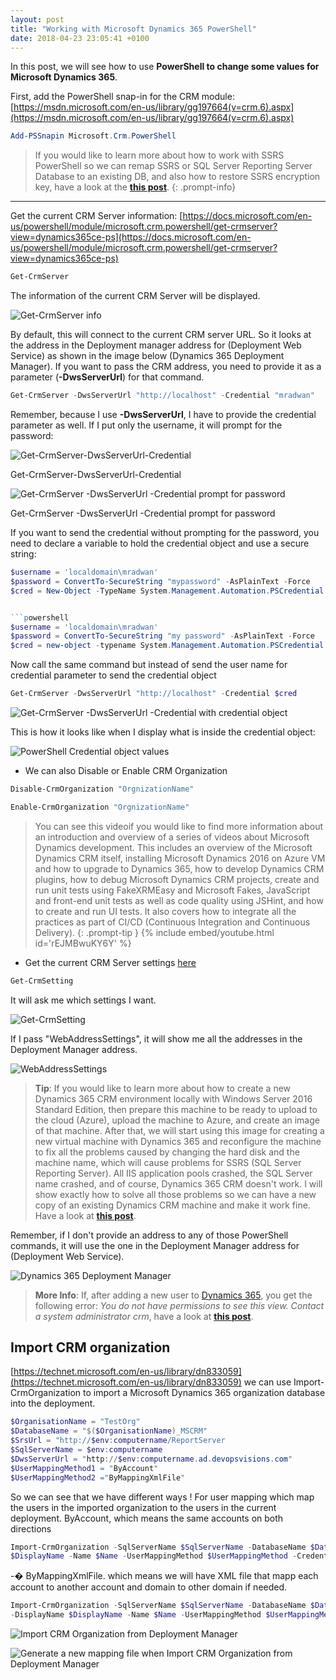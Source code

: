 ```yaml
---
layout: post
title: "Working with Microsoft Dynamics 365 PowerShell"
date: 2018-04-23 23:05:41 +0100
---
```


In this post, we will see how to use **PowerShell to change some values for Microsoft Dynamics 365**.

First, add the PowerShell snap-in for the CRM module:
[https://msdn.microsoft.com/en-us/library/gg197664(v=crm.6).aspx](https://msdn.microsoft.com/en-us/library/gg197664(v=crm.6).aspx)



```powershell
Add-PSSnapin Microsoft.Crm.PowerShell
```

>If you would like to learn more about how to work with SSRS PowerShell so we can remap SSRS or SQL Server Reporting Server Database to an existing DB, and also how to restore SSRS encryption key, have a look at the [**this post**](https://mohamedradwan-devops.github.io/posts/working-with-ssrs-sql-server-reporting-server-powershell/).
{: .prompt-info}

---

Get the current CRM Server information:
[https://docs.microsoft.com/en-us/powershell/module/microsoft.crm.powershell/get-crmserver?view=dynamics365ce-ps](https://docs.microsoft.com/en-us/powershell/module/microsoft.crm.powershell/get-crmserver?view=dynamics365ce-ps)

```powershell
Get-CrmServer
```

The information of the current CRM Server will be displayed. 

![Get-CrmServer info](/assets/img/2018/04/Get-CrmServer-info-1024x123.png)


By default, this will connect to the current CRM server URL. So it looks at the address in the Deployment manager address for (Deployment Web Service) as shown in the image below (Dynamics 365 Deployment Manager). If you want to pass the CRM address, you need to provide it as a parameter (**-DwsServerUrl**) for that command.

```powershell
Get-CrmServer -DwsServerUrl "http://localhost" -Credential "mradwan"
```

Remember, because I use **-DwsServerUrl**, I have to provide the credential parameter as well. If I put only the username, it will prompt for the password:

![Get-CrmServer-DwsServerUrl-Credential](/assets/img/2018/04/Get-CrmServer-DwsServerUrl-Credential-1024x416.png)

Get-CrmServer-DwsServerUrl-Credential

![Get-CrmServer -DwsServerUrl -Credential prompt for password](/assets/img/2018/04/Get-CrmServer-DwsServerUrl-Credential-prompt-for-password-1024x194.png)

Get-CrmServer -DwsServerUrl -Credential prompt for password

If you want to send the credential without prompting for the password, you need to declare a variable to hold the credential object and use a secure string:

```powershell
$username = 'localdomain\mradwan'
$password = ConvertTo-SecureString "mypassword" -AsPlainText -Force
$cred = New-Object -TypeName System.Management.Automation.PSCredential -ArgumentList $username, $password


```powershell
$username = 'localdomain\mradwan'
$password = ConvertTo-SecureString "my password" -AsPlainText -Force
$cred = new-object -typename System.Management.Automation.PSCredential -ArgumentList $username, $password
```

Now call the same command but instead of send the user name for
credential parameter to send the credential object

```powershell
Get-CrmServer -DwsServerUrl "http://localhost" -Credential $cred
```

![Get-CrmServer -DwsServerUrl -Credential with credential object](/assets/img/2018/04/Get-CrmServer-DwsServerUrl-Credential-with-credential-object-1024x268.png)

This is how it looks like when I display what is inside the credential object:

![PowerShell Credential object values](/assets/img/2018/04/PowerShell-Credential-object-values.png)

- We can also Disable or Enable CRM Organization


```powershell
Disable-CrmOrganization "OrgnizationName"

Enable-CrmOrganization "OrgnizationName"
```

>You can see this videoif you would like to find more information about an introduction and overview of a series of videos about Microsoft Dynamics development. This includes an overview of the Microsoft Dynamics CRM itself, installing Microsoft Dynamics 2016 on Azure VM and how to upgrade to Dynamics 365, how to develop Dynamics CRM plugins, how to debug Microsoft Dynamics CRM projects, create and run unit tests using FakeXRMEasy and Microsoft Fakes, JavaScript and front-end unit tests as well as code quality using JSHint, and how to create and run UI tests. It also covers how to integrate all the practices as part of CI/CD (Continuous Integration and Continuous Delivery).
{: .prompt-tip }
{% include embed/youtube.html id='rEJMBwuKY6Y' %}

- Get the current CRM Server settings [here](https://technet.microsoft.com/en-us/library/dn833084.aspx)


```powershell
Get-CrmSetting
```

It will ask me which settings I want.


![Get-CrmSetting](/assets/img/2018/04/Get-CrmSetting.png)

If I pass "WebAddressSettings", it will show me all the addresses in the Deployment Manager address.

![WebAddressSettings](/assets/img/2018/04/WebAddressSettings.png)

> **Tip**: If you would like to learn more about how to create a new Dynamics 365 CRM environment locally with Windows Server 2016 Standard Edition, then prepare this machine to be ready to upload to the cloud (Azure), upload the machine to Azure, and create an image of that machine. After that, we will start using this image for creating a new virtual machine with Dynamics 365 and reconfigure the machine to fix all the problems caused by changing the hard disk and the machine name, which will cause problems for SSRS (SQL Server Reporting Server). All IIS application pools crashed, the SQL Server name crashed, and of course, Dynamics 365 CRM doesn't work. I will show exactly how to solve all those problems so we can have a new copy of an existing Dynamics CRM machine and make it work fine. Have a look at [**this post**](https://mohamedradwan-devops.github.io/posts/automatically-creating-staging-environment-for-dynamics-365-on-the-cloud/).

Remember, if I don't provide an address to any of those PowerShell commands, it will use the one in the Deployment Manager address for (Deployment Web Service).

![Dynamics 365 Deployment Manager](/assets/img/2018/04/Dynamics-365-Deployment-Manager.png)

> **More Info**: If, after adding a new user to [Dynamics 365](https://dynamics.microsoft.com/en-gb/), you get the following error: *You do not have permissions to see this view. Contact a system administrator crm*, have a look at [**this post**](https://mohamedradwan-devops.github.io/posts7/fix-you-do-not-have-permissions-to-see-this-view-contact-a-system-administrator-crm/).

## Import CRM organization

[https://technet.microsoft.com/en-us/library/dn833059](https://technet.microsoft.com/en-us/library/dn833059) we can use  Import-CrmOrganization to import
a Microsoft Dynamics 365 organization database into the deployment.

```powershell
$OrganisationName = "TestOrg"
$DatabaseName = "$($OrganisationName)_MSCRM"
$SrsUrl = "http://$env:computername/ReportServer
$SqlServerName = $env:computername
$DwsServerUrl = "http://$env:computername.ad.devopsvisions.com"
$UserMappingMethod1 = "ByAccount"
$UserMappingMethod2 ="ByMappingXmlFile"
```

So we can see that we have different ways ! For user mapping which map
the users in the imported organization to the users in the current
deployment. ByAccount, which means the same accounts on both directions

```powershell
Import-CrmOrganization -SqlServerName $SqlServerName -DatabaseName $DatabaseName -SrsUrl $SrsUrl -DisplayName 
$DisplayName -Name $Name -UserMappingMethod $UserMappingMethod -Credential $cred -DwsServerUrl $DwsServerUrl
```

-� ByMappingXmlFile. which means we will have XML file that mapp each
account to another account and domain to other domain if needed.

```powershell
Import-CrmOrganization -SqlServerName $SqlServerName -DatabaseName $DatabaseName -SrsUrl $SrsUrl 
-DisplayName $DisplayName -Name $Name -UserMappingMethod $UserMappingMethod -UserMappingXmlFile $pathToFile -Credential $cred -DwsServerUrl $DwsServerUrl
```


![Import CRM Organization from Deployment Manager](/assets/img/2018/04/Import-CRM-Organization-from-Deployment-Manager-1024x465.png)

![Generate a new mapping file when Import CRM Organization from Deployment Manager](/assets/img/2018/04/Generate-a-new-mapping-file-when-Import-CRM-Organization-from-Deployment-Manager-1024x430.png)


